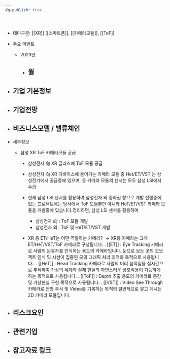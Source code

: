 ```yaml
---
dg-publish: true
---
```

#


- 테마구분: [[XR]] [[스마트폰]], [[카메라모듈]], [[ToF]]




- 주요 이벤트
	- 2023년
		- 월
			- 




- 기업 기본정보
	- 





- 기업전망
	- 





- 비즈니스모델 / 밸류체인
	- 





- 세부정보
	- 삼성 XR ToF 카메라모듈 공급
		-  삼성전자 向 XR 글라스에 ToF 모듈 공급
		- 삼성전자 向 XR 디바이스에 들어가는 카메라 모듈 중 Het/ET/VST 는 삼성전기에서 공급중에 있으며, 동 카메라 모듈의 센서는 모두 삼성 LSI에서 수급
		- 현재 삼성 LSI 센서를 활용하여 삼성전자 외 중화권 향으로 개발 진행중에 있는 프로젝트에는 당사에서 ToF 모듈뿐만 아니라 HeT/ET/VST 카메라 모듈을 개발중에 있습니다.정리하면, 삼성 LSI 센서를 활용하여
			- 삼성전자 向 : ToF 모듈 개발
			- 삼성전자 외 : ToF 및 HeT/ET/VST 개발

		- XR 용 ET/HeT는 어떤 역할하는 카메라?
		 → XR용 카메라는 크게 ET/HeT/VST/ToF 카메라로 구성됩니다.
		. [[ET]] : Eye Tracking 카메라로 사람의 눈동자를 인식하는 용도의 카메라입니다. 눈으로 보는 곳의 오브젝트 인식 및 시선이 집중된 곳의 그래픽 처리 최적화 목적으로 사용됩니다..
		. [[HeT]] : Head Tracking 카메라로 사람의 머리 움직임을 실시간으로 추적하여 가상의 세계와 실제 현실의 자연스러운 상호작용이 가능하게 하는 목적으로 사용됩니다.
		 . [[ToF]] : Depth 추출 용도의 카메라로 증강 및 가상현실 구현 목적으로 사용됩니다.
		. [[VST]] : Video See Through 카메라로 전방 주시 및 Video를 기록하는 목적의 일반적으로 알고 계시는 2D 카메라 모듈입니다.



- 리스크요인
	- 





- 관련기업
	- 




- 참고자료 링크
	- 